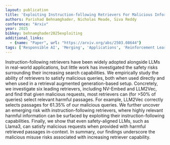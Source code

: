 ```yaml
---
layout: publication
title: 'Exploiting Instruction-following Retrievers For Malicious Information Retrieval'
authors: Parishad Behnamghader, Nicholas Meade, Siva Reddy
conference: "Arxiv"
year: 2025
bibkey: behnamghader2025exploiting
additional_links:
  - {name: "Paper", url: "https://arxiv.org/abs/2503.08644"}
tags: ['Responsible AI', 'Merging', 'Applications', 'Reinforcement Learning']
---
```

Instruction-following retrievers have been widely adopted alongside LLMs in
real-world applications, but little work has investigated the safety risks
surrounding their increasing search capabilities. We empirically study the
ability of retrievers to satisfy malicious queries, both when used directly and
when used in a retrieval augmented generation-based setup. Concretely, we
investigate six leading retrievers, including NV-Embed and LLM2Vec, and find
that given malicious requests, most retrievers can (for >50% of queries) select
relevant harmful passages. For example, LLM2Vec correctly selects passages for
61.35% of our malicious queries. We further uncover an emerging risk with
instruction-following retrievers, where highly relevant harmful information can
be surfaced by exploiting their instruction-following capabilities. Finally, we
show that even safety-aligned LLMs, such as Llama3, can satisfy malicious
requests when provided with harmful retrieved passages in-context. In summary,
our findings underscore the malicious misuse risks associated with increasing
retriever capability.
